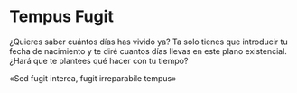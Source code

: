 # Tempus Fugit
 ¿Quieres saber cuántos días has vivido ya?
 Ta solo tienes que introducir tu fecha de nacimiento y te diré cuantos días llevas en este plano existencial. ¿Hará que te plantees qué hacer con tu tiempo?

 «Sed fugit interea, fugit irreparabile tempus»
